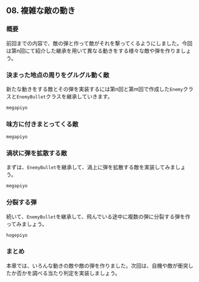 ## 08. 複雑な敵の動き

### 概要

前回までの内容で、敵の弾と作って敵がそれを撃ってくるようにしました。今回は第n回にて紹介した継承を用いて異なる動きをする様々な敵や弾を作りましょう。

### 決まった地点の周りをグルグル動く敵

新たな動きをする敵とその弾を実装するには第n回と第m回で作成した```Enemy```クラスと```EnemyBullet```クラスを継承していきます。

```C#
megapiyo
```

### 味方に付きまとってくる敵

```C#
megapiyo
```

### 渦状に弾を拡散する敵

まずは、```EnemyBullet```を継承して、渦上に弾を拡散する敵を実装してみましょう。

```C#
megapiyo
```

### 分裂する弾

続いて、```EnemyBullet```を継承して、飛んでいる途中に複数の弾に分裂する弾を作ってみましょう。

```C#
hogepiyo
```

### まとめ

本章では、いろんな動きの敵や敵の弾を作りました。次回は、自機や敵が衝突したか否かを調べる当たり判定を実装しましょう。

